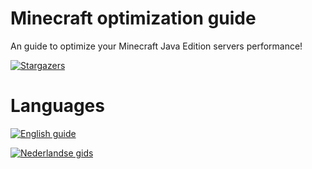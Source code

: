 # Minecraft optimization guide
An guide to optimize your Minecraft Java Edition servers performance!

[![Stargazers](https://img.shields.io/github/stars/minionguyjpro/minecraftoptimizationguide?label=stars&logo=github)](https://github.com/minionguyjpro/minecraftoptimizationguide/stargazers)
# Languages
[![English guide](https://img.shields.io/badge/English-red)](https://github.com/Minionguyjpro/minecraftoptimizationguide/tree/master/optimization/english)

[![Nederlandse gids](https://img.shields.io/badge/Nederlands-green)](https://github.com/Minionguyjpro/minecraftoptimizationguide/tree/master/optimization/nederlands)
